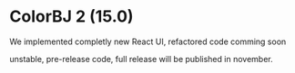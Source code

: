 # ColorBJ 2 (15.0)
We implemented completly new React UI, refactored code
comming soon

unstable, pre-release code, full release will be published in november. 